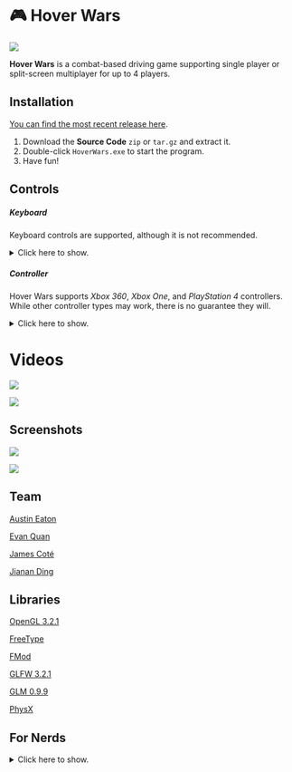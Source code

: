 # :video_game: Hover Wars



![](https://raw.githubusercontent.com/wiki/EvanQuan/hover-wars/title.png)

**Hover Wars** is a combat-based driving game supporting single player or
split-screen multiplayer for up to 4 players.
## Installation

[You can find the most recent release
here](https://github.com/EvanQuan/hover-wars/releases).

1. Download the **Source Code** `zip` or `tar.gz` and extract it.
2. Double-click `HoverWars.exe` to start the program.
3. Have fun!

## Controls

##### Keyboard

Keyboard controls are supported, although it is not recommended.

<details>
<summary>Click here to show.</summary>

##### Movement

**W** - Move Forward

**A** - Move Left

**S** - Move Back

**D** - Move Right

**J** - Turn Left

**L** - Turn Right

##### Dash

**I** - Dash Forward

**H** - Dash Left

**K** - Dash Back

**;** - Dash Right

##### Abilities

**Space** - Rocket

**Left Shift** - Trail

**Left Control** - Spikes

</details>

##### Controller

Hover Wars supports *Xbox 360*, *Xbox One*, and *PlayStation 4* controllers.
While other controller types may work, there is no guarantee they will.

<details>
<summary>Click here to show.</summary>

**Left Joystick** - Move

**Right Joystick** - Turn

**Right Trigger** - Press to fire rocket

**Right Bumper** - Hold to switch to alternate camera

**Left Trigger** - Hold to activate flame trail

**Left Bumper** - Press to activate spikes

**X, Y, A, B** - Directional dash

**D-pad** - Honk

</details>

# Videos

[![](![](https://img.youtube.com/vi/dV13zdt2WYA/0.jpg))](https://www.youtube.com/watch?v=dV13zdt2WYA)

[![](![](https://img.youtube.com/vi/krGmpsAOZZE/0.jpg))](https://www.youtube.com/watch?v=krGmpsAOZZE)

## Screenshots

![](https://raw.githubusercontent.com/wiki/EvanQuan/hover-wars/gameplay01.png)

![](https://raw.githubusercontent.com/wiki/EvanQuan/hover-wars/gameplay02.png)

## Team

[Austin Eaton](https://github.com/austinen)

[Evan Quan](https://github.com/EvanQuan)

[James Coté](https://github.com/jamescote)

[Jianan Ding](https://github.com/jiananding)

## Libraries

[OpenGL 3.2.1](https://www.opengl.org/)

[FreeType](https://www.freetype.org/)

[FMod](https://www.fmod.com/)

[GLFW 3.2.1](https://www.glfw.org/)

[GLM 0.9.9](https://glm.g-truc.net/0.9.9/index.html)

[PhysX](https://www.geforce.com/hardware/technology/physx)

## For Nerds

<details>
<summary>Click here to show.</summary>

#### Compiling on Windows:

**Compiled using MSVS 2017.**

1. The Libraries and Settings should all be set up in the VS project.

#### Debug Commands (for Debug mode only)


##### Switching Keyboard Player

**1** - Player 1

**2** - Player 2

**3** - Player 3

**4** - Player 4

**F** - Toggle Wireframe Mode

**C** - Toggle Debug Camera for current player

**B** - Toggle Bounding Box rendering

**M** - Toggle Spatial Map Debug rendering

**Keypad 0** - Set User Interface display count to 0

**Keypad 1** - Set User Interface display count to 1

**Keypad 2** - Set User Interface display count to 2

**Keypad 3** - Set User Interface display count to 3

**Keypad 4** - Set User Interface display count to 4

**R** - Player 1 hits Player 2

**T** - Player 2 hits Player 1

**Left Click** - Spawns a particle Emitter at the mouse intersection with the
             xz-plane @ yAxis = 0

**Right Click** - Holding down Right Click and moving the mouse will allow you
              to adjust the camera around the vehicle

</details>
